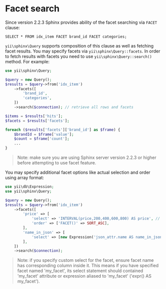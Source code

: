 Facet search
============

Since version 2.2.3 Sphinx provides ability of the facet searching via `FACET` clause:

```
SELECT * FROM idx_item FACET brand_id FACET categories;
```

`yii\sphinx\Query` supports composition of this clause as well as fetching facet results.
You may specify facets via `yii\sphinx\Query::facets`. In order to fetch results with facets you need
to use `yii\sphinx\Query::search()` method.
For example:

```php
use yii\sphinx\Query;

$query = new Query();
$results = $query->from('idx_item')
    ->facets([
        'brand_id',
        'categories',
    ])
    ->search($connection); // retrieve all rows and facets

$items = $results['hits'];
$facets = $results['facets'];

foreach ($results['facets']['brand_id'] as $frame) {
    $brandId = $frame['value'];
    $count = $frame['count'];
    ...
}
```

> Note: make sure you are using Sphinx server version 2.2.3 or higher before attempting to use facet feature.

You may specify additional facet options like actual selection and order using array format:

```php
use yii\db\Expression;
use yii\sphinx\Query;

$query = new Query();
$results = $query->from('idx_item')
    ->facets([
        'price' => [
            'select' => 'INTERVAL(price,200,400,600,800) AS price', // using function
            'order' => ['FACET()' => SORT_ASC],
        ],
        'name_in_json' => [
            'select' => [new Expression('json_attr.name AS name_in_json')], // have to use `Expression` to avoid unnecessary quoting
        ],
    ])
    ->search($connection);
```

> Note: if you specify custom select for the facet, ensure facet name has corresponding column inside it.
  This means if you have specified facet named 'my_facet', its select statement should contained 'my_facet' attribute or
  expression aliased to 'my_facet' ('expr() AS my_facet').